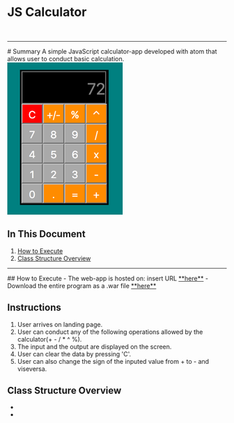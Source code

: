 <h1>JS Calculator</h1>
<br>
<hr>
# Summary
A simple JavaScript calculator-app developed with atom that allows user to conduct basic calculation.

<img src="Calculator.png" height="350">

## In This Document
1. [How to Execute](#how-to-execute)
2. [Class Structure Overview](#class-structure-overview)

<hr>
## How to Execute
- The web-app is hosted on: insert URL <a href="">**here**</a>
- Download the entire program as a .war file <a href="">**here**</a>

## Instructions
1. User arrives on landing page.
2. User can conduct any of the following operations allowed by the calculator(+ - / * ^ %).
3. The input and the output are displayed on the screen.
4. User can clear the data by pressing 'C'.
5. User can also change the sign of the inputed value from + to - and viseversa.

## Class Structure Overview
- 
- 
